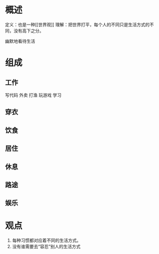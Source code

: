 # 概述
定义：也是一种[[世界观]]
理解：把世界打平，每个人的不同只是生活方式的不同，没有高下之分。

幽默地看待生活
# 组成
## 工作
写代码
外卖
打渔
玩游戏
学习
## 穿衣
## 饮食
## 居住
## 休息
## 路途
## 娱乐
# 观点

1. 每种习惯都对应着不同的生活方式。
2. 没有谁需要去“容忍”别人的生活方式